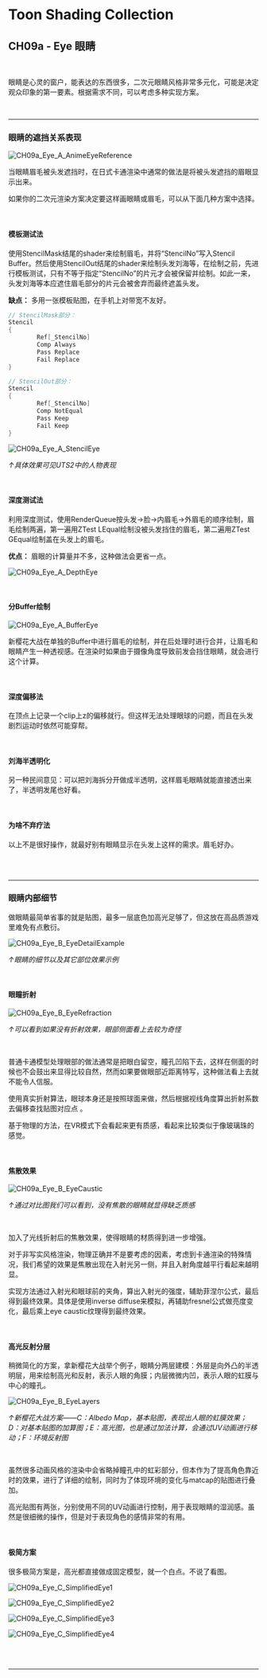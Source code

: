 # Toon Shading Collection 

## CH09a - Eye 眼睛

<br>

眼睛是心灵的窗户，能表达的东西很多，二次元眼睛风格非常多元化，可能是决定观众印象的第一要素。根据需求不同，可以考虑多种实现方案。

<br>

------

### 眼睛的遮挡关系表现

![CH09a_Eye_A_AnimeEyeReference](../imgs/CH09a_Eye_A_AnimeEyeReference.jpg)

当眼睛眉毛被头发遮挡时，在日式卡通渲染中通常的做法是将被头发遮挡的眉眼显示出来。

如果你的二次元渲染方案决定要这样画眼睛或眉毛，可以从下面几种方案中选择。

<br>

#### 模板测试法

使用StencilMask结尾的shader来绘制眉毛，并将“StencilNo”写入Stencil Buffer。然后使用StencilOut结尾的shader来绘制头发刘海等，在绘制之前，先进行模板测试，只有不等于指定“StencilNo”的片元才会被保留并绘制。如此一来，头发刘海等本应遮住眉毛部分的片元会被舍弃而最终遮盖头发。

**缺点：** 多用一张模板贴图，在手机上对带宽不友好。

```glsl
// StencilMask部分：
Stencil 
{
    	Ref[_StencilNo]
        Comp Always
        Pass Replace
        Fail Replace
}

// StencilOut部分：
Stencil 
{
    	Ref[_StencilNo]
        Comp NotEqual
        Pass Keep
        Fail Keep
}

```

![CH09a_Eye_A_StencilEye](../imgs/CH09a_Eye_A_StencilEye.jpg)

*↑具体效果可见UTS2中的人物表现*

<br>

#### 深度测试法

利用深度测试，使用RenderQueue按头发→脸→内眉毛→外眉毛的顺序绘制，眉毛绘制两遍，第一遍用ZTest LEqual绘制没被头发挡住的眉毛，第二遍用ZTest GEqual绘制盖在头发上的眉毛。

**优点：** 眉眼的计算量并不多，这种做法会更省一点。

![CH09a_Eye_A_DepthEye](../imgs/CH09a_Eye_A_DepthEye.jpg)

<br>

#### 分Buffer绘制

![CH09a_Eye_A_BufferEye](../imgs/CH09a_Eye_A_BufferEye.png)

新樱花大战在单独的Buffer中进行眉毛的绘制，并在后处理时进行合并，让眉毛和眼睛产生一种透视感。在渲染时如果由于摄像角度导致前发会挡住眼睛，就会进行这个计算。

<br>

#### 深度偏移法

在顶点上记录一个clip上z的偏移就行。但这样无法处理眼球的问题，而且在头发剧烈运动时依然可能穿帮。

<br>

#### 刘海半透明化

另一种民间意见：可以把刘海拆分开做成半透明，这样眉毛眼睛就能直接透出来了，半透明发尾也好看。

<br>

#### 为啥不弃疗法

以上不是很好操作，就最好别有眼睛显示在头发上这样的需求。眉毛好办。

<br>

<br>

------

### 眼睛内部细节

做眼睛最简单省事的就是贴图，最多一层底色加高光足够了，但这放在高品质游戏里难免有点敷衍。

![CH09a_Eye_B_EyeDetailExample](../imgs/CH09a_Eye_B_EyeDetailExample.gif)

*↑眼睛的细节以及其它部位效果示例*

<br>

#### 眼瞳折射

![CH09a_Eye_B_EyeRefraction](../imgs/CH09a_Eye_B_EyeRefraction.jpg)

*↑可以看到如果没有折射效果，眼部侧面看上去较为奇怪*

<br>

普通卡通模型处理眼部的做法通常是把眼白留空，瞳孔凹陷下去，这样在侧面的时候也不会鼓出来显得比较自然，然而如果要做眼部近距离特写，这种做法看上去就不能令人信服。

使用真实折射算法，眼球本身还是按照球面来做，然后根据视线角度算出折射系数去偏移查找贴图对应点 。

基于物理的方法，在VR模式下会看起来更有质感，看起来比较类似于像玻璃珠的感觉。

<br>

#### 焦散效果

![CH09a_Eye_B_EyeCaustic](../imgs/CH09a_Eye_B_EyeCaustic.jpg)

*↑通过对比图我们可以看到，没有焦散的眼睛就显得缺乏质感*

<br>

加入了光线折射后的焦散效果，使得眼睛的材质得到进一步增强。

对于非写实风格渲染，物理正确并不是要考虑的因素，考虑到卡通渲染的特殊情况，我们希望的效果是焦散出现在入射光另一侧，并且入射角度越平行看起来越明显。

实现方法通过入射光和眼球前的夹角，算出入射光的强度，辅助菲涅尔公式，最后得到最终效果。具体是使用inverse diffuse来模拟，再辅助fresnel公式做亮度变化，最后乘上eye caustic纹理得到最终效果。

<br>

#### 高光反射分层

稍微简化的方案，拿新樱花大战举个例子，眼睛分两层建模：外层是向外凸的半透明层，用来绘制高光和反射，表示人眼的角膜；内层微微内凹，表示人眼的虹膜与中心的瞳孔。

![CH09a_Eye_B_EyeLayers](../imgs/CH09a_Eye_B_EyeLayers.jpg)

*↑新樱花大战方案——C：Albedo Map，基本贴图，表现出人眼的虹膜效果；D：对基本贴图的加算图；E：高光图，也是通过加法计算，会通过UV动画进行移动；F：环境反射图*

<br>

虽然很多动画风格的渲染中会省略掉瞳孔中的虹彩部分，但本作为了提高角色靠近时的效果，进行了详细的绘制，同时为了体现环境的变化与matcap的贴图进行叠加。

高光贴图有两张，分别使用不同的UV动画进行控制，用于表现眼睛的湿润感。虽然是很细微的操作，但是对于表现角色的感情非常的有用。

<br>

#### 极简方案

很多极简方案是，高光都直接做成固定模型，就一个白点。不说了看图。

![CH09a_Eye_C_SimplifiedEye1](../imgs/CH09a_Eye_C_SimplifiedEye1.png)

![CH09a_Eye_C_SimplifiedEye2](../imgs/CH09a_Eye_C_SimplifiedEye2.png)

![CH09a_Eye_C_SimplifiedEye3](../imgs/CH09a_Eye_C_SimplifiedEye3.png)

![CH09a_Eye_C_SimplifiedEye4](../imgs/CH09a_Eye_C_SimplifiedEye4.png)

<br>

<br>

------



